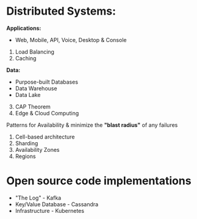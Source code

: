 # Distributed Systems:

**Applications:** 

* Web, Mobile, API, Voice, Desktop & Console 

1. Load Balancing
2. Caching

**Data:**
* Purpose-built Databases
* Data Warehouse
* Data Lake

3. CAP Theorem
4. Edge & Cloud Computing

Patterns for Availability & minimize the **"blast radius"** of any failures
1. Cell-based architecture
2. Sharding
3. Availability Zones
4. Regions

# Open source code implementations

* "The Log" - Kafka
* Key/Value Database - Cassandra
* Infrastructure - Kubernetes


